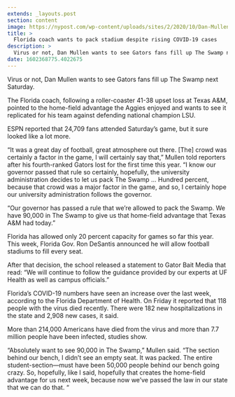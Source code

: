 ```yaml
--- 
extends: _layouts.post 
section: content 
image: https://nypost.com/wp-content/uploads/sites/2/2020/10/Dan-Mullen.jpg?quality=90&strip=all&w=1200 
title: > 
  Florida coach wants to pack stadium despite rising COVID-19 cases 
description: > 
  Virus or not, Dan Mullen wants to see Gators fans fill up The Swamp next Saturday.The Florida coach, following a roller-coaster 41-38 upset loss at Texas A&M, pointed to the home-field advantage the Aggies enjoyed and wants to see it replicated for his team against defending national champion LSU.ESPN reported that 24,709 fans attended Saturday’s game, but it sure looked like a lot more.This week, Florida Gov.“Absolutely want to see 90,000 in The Swamp,” Mullen said. 
date: 1602368775.4022675 
--- 
```

Virus or not, Dan Mullen wants to see Gators fans fill up The Swamp next Saturday.

The Florida coach, following a roller-coaster 41-38 upset loss at Texas A&M, pointed to the home-field advantage the Aggies enjoyed and wants to see it replicated for his team against defending national champion LSU.

ESPN reported that 24,709 fans attended Saturday’s game, but it sure looked like a lot more.

“It was a great day of football, great atmosphere out there. [The] crowd was certainly a factor in the game, I will certainly say that,” Mullen told reporters after his fourth-ranked Gators lost for the first time this year. “I know our governor passed that rule so certainly, hopefully, the university administration decides to let us pack The Swamp … Hundred percent, because that crowd was a major factor in the game, and so, I certainly hope our university administration follows the governor.

“Our governor has passed a rule that we’re allowed to pack the Swamp. We have 90,000 in The Swamp to give us that home-field advantage that Texas A&M had today.”

Florida has allowed only 20 percent capacity for games so far this year. This week, Florida Gov. Ron DeSantis announced he will allow football stadiums to fill every seat.

After that decision, the school released a statement to Gator Bait Media that read: “We will continue to follow the guidance provided by our experts at UF Health as well as campus officials.”

Florida’s COVID-19 numbers have seen an increase over the last week, according to the Florida Department of Health. On Friday it reported that 118 people with the virus died recently. There were 182 new hospitalizations in the state and 2,908 new cases, it said.

More than 214,000 Americans have died from the virus and more than 7.7 million people have been infected, studies show.

“Absolutely want to see 90,000 in The Swamp,” Mullen said. “The section behind our bench, I didn’t see an empty seat. It was packed. The entire student-section—must have been 50,000 people behind our bench going crazy. So, hopefully, like I said, hopefully that creates the home-field advantage for us next week, because now we’ve passed the law in our state that we can do that. “